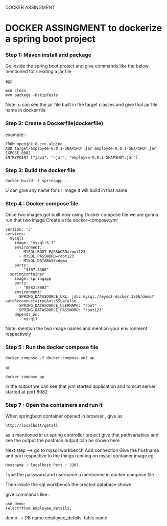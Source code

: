 DOCKER ASSINGMENT

# DOCKER ASSINGMENT to dockerize a spring boot project 
### Step 1: Maven install and package 

Go inside the spring boot project and give commands like the below mentioned for creating a jar file 

eg:
````
mvn clean 
mvn package -DskipTests 
````
Note: u can see the jar file built in the target classes and give that jar file name in docker file

### Step 2: Create a Dockerfile(dockerfile)

example:-
````
FROM openjdk:8-jre-alpine
ADD target/employee-0.0.1-SNAPSHOT.jar employee-0.0.1-SNAPSHOT.jar
EXPOSE 8082
ENTRYPOINT ["java", "-jar", "employee-0.0.1-SNAPSHOT.jar"]
````

### Step 3: Build the docker file
````
docker build -t springapp .
````
U can give any name for ur image it will build in that name 

### Step 4 : Docker compose file 
Once two images got built now using Docker compose file we are gonna run that two image 
Create a file docker-compose.yml
````
version: '3'
services:
  mysql1
    image: 'mysql:5.7'
    environment:
      - MYSQL_ROOT_PASSWORD=root123
      - MYSQL_PASSWORD=root123
      - MYSQL_DATABASE=demo
    ports:
      - "3307:3306"
  springcontainer
    image: springapp
    ports:
      - "8082:8082"
    environment:
      SPRING_DATASOURCE_URL: jdbc:mysql://mysql-docker:3306/demo?autoReconnect=true&useSSL=false
      SPRING_DATASOURCE_USERNAME: "root"
      SPRING_DATASOURCE_PASSWORD: "root123"
    depends_on:
      - mysql1

````
Note: mention the two image names and mention your environment respectively

### Step 5 : Run the docker compose file 

````
docker-compose -f docker-compose.yml up
````
or 
````
docker compose up 

````

In the output we can see that jvm started application and tomcat server started at port 8082 

### Step 7 : Open the containers and run it 

When springboot container opened in browser , 
give as 
````
http://localhost/getall

````
as u mentioned in ur spring controller project give that pathvariables and see the output 
the postman output can be shown here 

Next step --> go to mysql workbench 
Add connection 
Give the hostname and port respective to the things running on mysql container image 
eg:
````
Hostname : localhost Port : 3307

````
Type the password and username u mentioned in docker compose file 

Then inside the sql workbench the created database shown 

give commands like :
````
use demo;   
select*from employee_details;

````
demo--> DB name 
employee_details: table name
